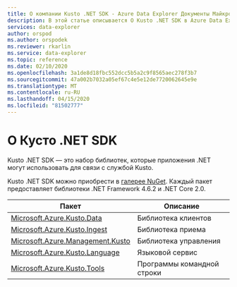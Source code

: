 ```yaml
---
title: О компании Kusto .NET SDK - Azure Data Explorer Документы Майкрософт
description: В этой статье описывается О Kusto .NET SDK в Azure Data Explorer.
services: data-explorer
author: orspod
ms.author: orspodek
ms.reviewer: rkarlin
ms.service: data-explorer
ms.topic: reference
ms.date: 02/10/2020
ms.openlocfilehash: 3a1de8d18fbc552dcc5b5a2c9f8565aec278f3b7
ms.sourcegitcommit: 47a002b7032a05ef67c4e5e12de7720062645e9e
ms.translationtype: MT
ms.contentlocale: ru-RU
ms.lasthandoff: 04/15/2020
ms.locfileid: "81502777"
---
```

# <a name="about-kusto-net-sdk"></a>О Кусто .NET SDK

Kusto .NET SDK — это набор библиотек, которые приложения .NET могут использовать для связи с службой Kusto.

Kusto .NET SDK можно приобрести в [галерее NuGet](https://www.nuget.org/).
Каждый пакет предоставляет библиотеки .NET Framework 4.6.2 и .NET Core 2.0.

|Пакет                                                                                             |Описание        |
|----------------------------------------------------------------------------------------------------|-------------------|
|[Microsoft.Azure.Kusto.Data](https://www.nuget.org/packages/Microsoft.Azure.Kusto.Data/)            |Библиотека клиентов     |
|[Microsoft.Azure.Kusto.Ingest](https://www.nuget.org/packages/Microsoft.Azure.Kusto.Ingest/)        |Библиотека приема  |
|[Microsoft.Azure.Management.Kusto](https://www.nuget.org/packages/Microsoft.Azure.Management.Kusto/)|Библиотека управления |
|[Microsoft.Azure.Kusto.Language](https://www.nuget.org/packages/Microsoft.Azure.Kusto.Language/)    |Языковой сервис   |
|[Microsoft.Azure.Kusto.Tools](https://www.nuget.org/packages/Microsoft.Azure.Kusto.Tools/)          |Программы командной строки |

